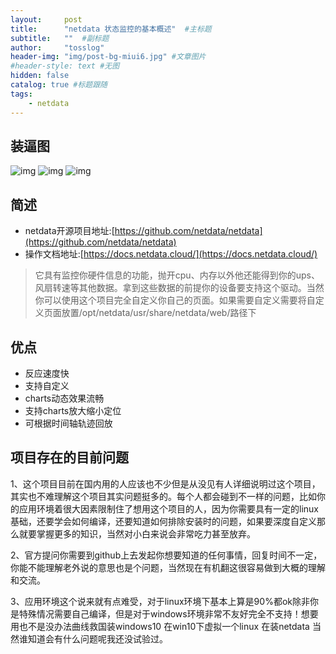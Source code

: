 ```yaml
---
layout:     post 
title:      "netdata 状态监控的基本概述"  #主标题
subtitle:   ""  #副标题
author:     "tosslog" 
header-img: "img/post-bg-miui6.jpg" #文章图片
#header-style: text #无图
hidden: false
catalog: true #标题跟随
tags: 
    - netdata
---
```


## 装逼图

![img](/blog/img/post-img/2020/11/05/1658925058.jpg)
![img](/blog/img/post-img/2020/11/05/1908705657.jpg)
![img](/blog/img/post-img/2020/11/05/3725542951.jpg)

## 简述
- netdata开源项目地址:[https://github.com/netdata/netdata](https://github.com/netdata/netdata)
- 操作文档地址:[https://docs.netdata.cloud/](https://docs.netdata.cloud/)

> 它具有监控你硬件信息的功能，抛开cpu、内存以外他还能得到你的ups、风扇转速等其他数据。拿到这些数据的前提你的设备要支持这个驱动。当然你可以使用这个项目完全自定义你自己的页面。如果需要自定义需要将自定义页面放置/opt/netdata/usr/share/netdata/web/路径下

## 优点
- 反应速度快
- 支持自定义
- charts动态效果流畅
- 支持charts放大缩小定位
- 可根据时间轴轨迹回放

## 项目存在的目前问题
1、这个项目目前在国内用的人应该也不少但是从没见有人详细说明过这个项目，其实也不难理解这个项目其实问题挺多的。每个人都会碰到不一样的问题，比如你的应用环境着很大因素限制住了想用这个项目的人，因为你需要具有一定的linux基础，还要学会如何编译，还要知道如何排除安装时的问题，如果要深度自定义那么就要掌握更多的知识，当然对小白来说会非常吃力甚至放弃。

2、官方提问你需要到github上去发起你想要知道的任何事情，回复时间不一定，你能不能理解老外说的意思也是个问题，当然现在有机翻这很容易做到大概的理解和交流。

3、应用环境这个说来就有点难受，对于linux环境下基本上算是90%都ok除非你是特殊情况需要自己编译，但是对于windows环境非常不友好完全不支持！想要用也不是没办法曲线救国装windows10 在win10下虚拟一个linux 在装netdata 当然谁知道会有什么问题呢我还没试验过。
